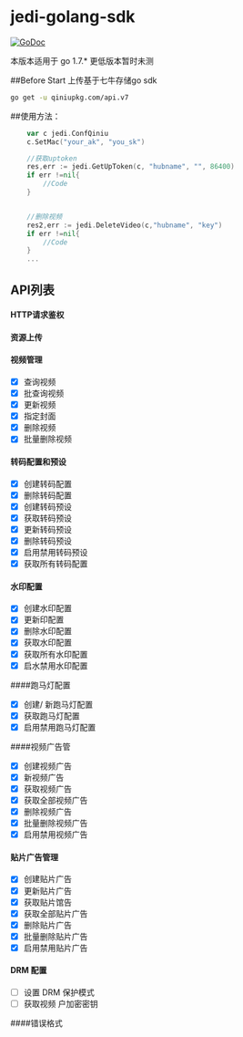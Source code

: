 # jedi-golang-sdk

[![GoDoc](http://godoc.org/github.com/astaxie/beego?status.svg)](https://godoc.org/github.com/TianZong48/jedi-golang-sdk)

本版本适用于 go 1.7.* 
更低版本暂时未测

##Before Start
上传基于七牛存储go sdk
```bash
go get -u qiniupkg.com/api.v7
```


##使用方法：
```go
	var c jedi.ConfQiniu
	c.SetMac("your_ak", "you_sk")

	//获取uptoken
	res,err := jedi.GetUpToken(c, "hubname", "", 86400)
	if err !=nil{
		//Code
	}


	//删除视频 
	res2,err := jedi.DeleteVideo(c,"hubname", "key")
	if err !=nil{
		//Code
	}
	...

```

## API列表
#### HTTP请求鉴权

#### 资源上传

#### 视频管理* [x] 查询视频* [x] 批查询视频* [x] 更新视频* [x] 指定封面* [x] 删除视频* [x] 批量删除视频
#### 转码配置和预设* [x] 创建转码配置* [x] 删除转码配置* [x] 创建转码预设* [x] 获取转码预设* [x] 更新转码预设* [x] 删除转码预设* [x] 启用禁用转码预设* [x] 获取所有转码配置
#### 水印配置* [x]  创建水印配置* [x] 更新印配置* [x] 删除水印配置* [x] 获取水印配置* [x] 获取所有水印配置* [x] 启水禁用水印配置
 ####跑马灯配置
* [x] 创建/ 新跑马灯配置 
* [x] 获取跑马灯配置 
* [x] 启用禁用跑马灯配置
####视频广告管 * [x] 创建视频广告* [x] 新视频广告* [x] 获取视频广告* [x] 获取全部视频广告* [x] 删除视频广告* [x] 批量删除视频广告* [x] 启用禁用视频广告

#### 贴片广告管理 * [x] 创建贴片广告* [x] 更新贴片广告* [x] 获取贴片馆告* [x] 获取全部贴片广告* [x] 删除贴片广告* [x] 批量删除贴片广告* [x] 启用禁用贴片广告
#### DRM 配置* [ ] 设置 DRM 保护模式 
* [ ] 获取视频 户加密密钥
####错误格式


